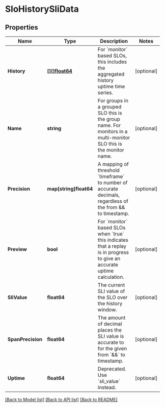 # SloHistorySliData

## Properties

Name | Type | Description | Notes
------------ | ------------- | ------------- | -------------
**History** | [**[][]float64**](array.md) | For &#x60;monitor&#x60; based SLOs, this includes the aggregated history uptime time series. | [optional] 
**Name** | **string** | For groups in a grouped SLO this is the group name. For monitors in a multi-monitor SLO this is the monitor name. | [optional] 
**Precision** | **map[string]float64** | A mapping of threshold &#x60;timeframe&#x60; to number of accurate decimals, regardless of the from &amp;&amp; to timestamp. | [optional] 
**Preview** | **bool** | For &#x60;monitor&#x60; based SLOs when &#x60;true&#x60; this indicates that a replay is in progress to give an accurate uptime calculation. | [optional] 
**SliValue** | **float64** | The current SLI value of the SLO over the history window. | [optional] 
**SpanPrecision** | **float64** | The amount of decimal places the SLI value is accurate to for the given from &#x60;&amp;&amp;&#x60; to timestamp. | [optional] 
**Uptime** | **float64** | Deprecated. Use &#x60;sli_value&#x60; instead. | [optional] 

[[Back to Model list]](../README.md#documentation-for-models) [[Back to API list]](../README.md#documentation-for-api-endpoints) [[Back to README]](../README.md)


